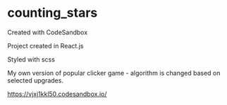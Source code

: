 # counting_stars

Created with CodeSandbox

Project created in React.js

Styled with scss

My own version of popular clicker game - algorithm is changed based on selected upgrades. 

https://vjxj1kkl50.codesandbox.io/

